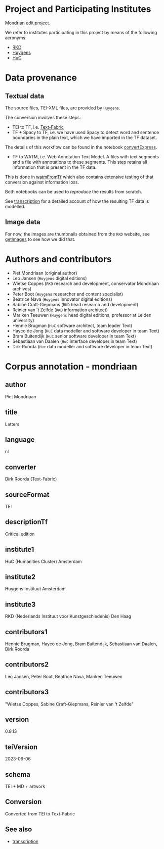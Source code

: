 # Project and Participating Institutes

[Mondrian edit project](https://www.huygens.knaw.nl/en/projecten/mondrian-edit-project/).

We refer to institutes participating in this project by means of the following 
acronyms:

*   [RKD](https://rkd.nl/en/)
*   [Huygens](https://www.huygens.knaw.nl/en/)
*   [HuC](https://huc.knaw.nl)

# Data provenance

## Textual data

The source files, TEI-XML files, are provided by `Huygens`.

The conversion involves these steps:

*   TEI to TF, i.e. [Text-Fabric](https://github.com/annotation/text-fabric)
*   TF + Spacy to TF, i.e. we have used Spacy to detect word and sentence
    boundaries in the plain text, which we have imported in the TF dataset.

The details of this workflow can be found in the notebook
[convertExpress](https://nbviewer.jupyter.org/github/annotation/mondriaan/blob/master/programs/convertExpress.ipynb).

*   TF to WATM, i.e. Web Annotation Text Model. A files with text segments
    and a file with annotations to these segments. This step retains all
    information that is present in the TF data.

This is done in
[watmFromTf](https://nbviewer.jupyter.org/github/annotation/mondriaan/blob/master/programs/watmFromTf.ipynb)
which also contains extensive testing of that conversion against information
loss.

Both notebooks can be used to *reproduce* the results from scratch.

See
[transcription](docs/transcription.md)
for a detailed account of how the resulting TF data is modelled.

## Image data

For now, the images are thumbnails obtained from the `RKD` website,
see
[getImages](https://nbviewer.org/github/annotation/mondriaan/blob/master/programs/getImages.ipynb)
to see how we did that.

# Authors and contributors

*   Piet Mondriaan (original author)
*   Leo Jansen (`Huygens` digital editions)
*   Wietse Coppes (`RKD` research and development, conservator Mondriaan archives)
*   Peter Boot (`Huygens` researcher and content specialist)
*   Beatrice Nava (`Huygens` innovator digital editions)
*   Sabine Craft-Giepmans (`RKD` head research and development)
*   Reinier van 't Zelfde (`RKD` information architect)
*   Mariken Teeuwen
    (`Huygens` head digital editions, professor at Leiden university)
*   Hennie Brugman (`HuC` software architect, team leader Text)
*   Hayco de Jong (`HuC` data modeller and software developer in team Text)
*   Bram Buitendijk (`HuC` senior software developer in team Text)
*   Sebastiaan van Daalen (`HuC` interface developer in team Text)
*   Dirk Roorda (`Huc` data modeller and software developer in team Text)





# Corpus annotation - mondriaan

## author

Piet Mondriaan


## title

Letters


## language

nl


## converter

Dirk Roorda (Text-Fabric)


## sourceFormat

TEI


## descriptionTf

Critical edition


## institute1

HuC (Humanities Cluster) Amsterdam


## institute2

Huygens Instituut Amsterdam


## institute3

RKD (Nederlands Instituut voor Kunstgeschiedenis) Den Haag


## contributors1

Hennie Brugman, Hayco de Jong, Bram Buitendijk, Sebastiaan van Daalen, Dirk Roorda


## contributors2

Leo Jansen, Peter Boot, Beatrice Nava, Mariken Teeuwen


## contributors3

"Wietse Coppes, Sabine Craft-Giepmans, Reinier van 't Zelfde"


## version

0.8.13


## teiVersion

2023-06-06


## schema

TEI + MD + artwork


## Conversion

Converted from TEI to Text-Fabric

## See also

*   [transcription](transcription.md)
